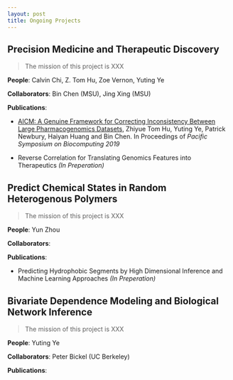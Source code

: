```yaml
---
layout: post
title: Ongoing Projects
---
```


## Precision Medicine and Therapeutic Discovery
> The mission of this project is XXX

**People**: Calvin Chi, Z. Tom Hu, Zoe Vernon, Yuting Ye

**Collaborators**: Bin Chen (MSU), Jing Xing (MSU)

**Publications**:

+ [AICM: A Genuine Framework for Correcting Inconsistency Between Large Pharmacogenomics Datasets](http://psb.stanford.edu/psb-online/proceedings/psb19/hu.pdf), Zhiyue Tom Hu, Yuting Ye, Patrick Newbury, Haiyan Huang and Bin Chen. In Proceedings of *Pacific Symposium on Biocomputing 2019*

+ Reverse Correlation for Translating Genomics Features into Therapeutics *(In Preperation)*

## Predict Chemical States in Random Heterogenous Polymers
> The mission of this project is XXX

**People**: Yun Zhou

**Collaborators**:

**Publications**:

+ Predicting Hydrophobic Segments by High Dimensional Inference and Machine Learning Approaches *(In Preperation)*

## Bivariate Dependence Modeling and Biological Network Inference
> The mission of this project is XXX

**People**: Yuting Ye

**Collaborators**: Peter Bickel (UC Berkeley)

**Publications**:
